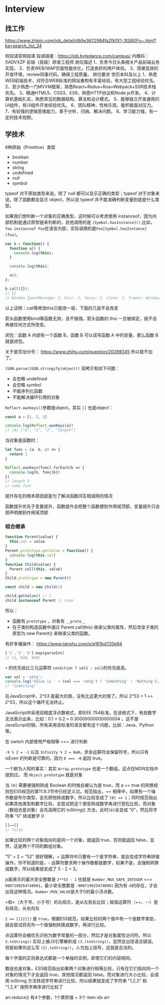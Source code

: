 # Interview

## 找工作

https://www.zhipin.com/job_detail/db5e3672984fa2fb1X1-3tS6GFo~.html?ka=search_list_24

校招请官网投递 投递链接：https://job.bytedance.com/campus/
内推码： XADVXZP
前端（高级）研发工程师
岗位描述
1、负责今日头条相关产品前端业务实现。
2、负责WEB/WAP页面性能优化，打造良好的用户体验。
3、搭建高效的开发环境，review同事代码，确保工程质量。
岗位要求 学历本科及以上
1、熟悉WEB前端技术，对符合WEB标准的网站重构有丰富经验，有大型工程经验优先。
2、至少熟悉一门MVVM框架，熟悉React+Redux+Koa+Webpack+SSR技术栈优先。
3、精通HTML5、CSS3、ES6，熟悉HTTP协议和Node.js开发。
4、计算机基础扎实，熟悉常见的数据结构、算法和设计模式。
5、能够独立开发通用的UI组件，有UI组件开发经验优先。
6、团队精神，性格乐观，能积极面对压力。
7、有较强的逻辑思维能力，善于分析、归纳、解决问题。
8、学习能力强，有一定的技术视野。



## 学技术

6种原始（Primitive）类型
- boolean
- number
- string
- undefined
- null
- symbol

typeof 对于原始类型来说，除了 null 都可以显示正确的类型；typeof 对于对象来说，除了函数都会显示 object，所以说 typeof 并不能准确判断变量到底是什么类型。

如果我们想判断一个对象的正确类型，这时候可以考虑使用 instanceof，因为内部机制是通过原型链来判断的，且他调用的是 `[Symbol.hasInstance]()`.比如，`foo instanceof Foo`在语言内部，实际调用的是`Foo[Symbol.hasInstance](foo)`。


```js
var b = function() {
  function a() {
    console.log(this);
  }

  console.log(this);

  a();
};

b.call({});
// {}
// Window {postMessage: ƒ, blur: ƒ, focus: ƒ, close: ƒ, frames: Window, …}
```

以上证明：call等修改this只能改一层，下面的几层不会改变

箭头函数使用bind等函数无效，且不报错。箭头函数的 this 一旦被绑定，就不会再被任何方式所改变。

闭包：函数 A 内部有一个函数 B，函数 B 可以读写函数 A 中的变量，那么函数 B 就是闭包。

关于是否加分号： https://www.zhihu.com/question/20298345 所以就不加了。


`JSON.parse(JSON.stringify(object))` 深拷贝有如下问题：
- 会忽略 undefined
- 会忽略 symbol
- 不能序列化函数
- 不能解决循环引用的对象

`Reflect.ownKeys()`参数是object，其实 `[]` 也是object：

```js
const a = [1, 2, 3]

console.log(Reflect.ownKeys(a))
// (4) ["0", "1", "2", "length"]
```

当对象是函数时：

```js
let func = (a, b, c) => {
  return 1
}

Reflect.ownKeys(func).forEach(k => {
  console.log(k, func[k])
})
// length 3
// name func
```

提升存在的根本原因就是为了解决函数间互相调用的情况

函数提升优先于变量提升，函数提升会把整个函数挪到作用域顶部，变量提升只会把声明挪到作用域顶部

### 组合继承

```js
function Parent(value) {
  this.val = value
}
Parent.prototype.getValue = function() {
  console.log(this.val)
}
function Child(value) {
  Parent.call(this, value)
}
Child.prototype = new Parent()

const child = new Child(1)

child.getValue() // 1
child instanceof Parent // true
```

所以：
- 函数有 `prototype` ，对象有 `__proto__`
- 在子类的构造函数中通过 Parent.call(this) 继承父类的属性，然后改变子类的原型为 new Parent() 来继承父类的函数。



有好多骚操作： https://www.jianshu.com/p/e161bd720e64

```js
['1','2','3'].map(parseInt)
// [1, NaN, NaN]
```

`+` 的优先级比三元运算符 `condition ? val1 : val2`的优先级高。

```js
var val = 'smtg';
console.log('Value is ' + (val === 'smtg') ? 'Something' : 'Nothing');
// "Something"
```

在JavaScript中，2^53 是最大的值，没有比这更大的值了。所以 2^53 + 1 == 2^53，所以这个循环无法终止。

JavaScript中采用双精度浮点数格式，即IEEE 754标准。在该格式下，有些数字无法表示出来，比如：0.1 + 0.2 = 0.30000000000000004 ，这不是JavaScript的锅，所有采用该标准的语言都有这个问题，比如：Java、Python等。

在 switch 内部使用严格相等 === 进行判断

`-9 % 2 = -1` 以及 `Infinity % 2 = NaN`，求余运算符会保留符号，所以只有 isEven 的判断是可靠的，因为 `0 === -0` 返回 true。

一个鲜为人知的事实：其实 `Array.prototype` 也是一个数组。这点在MDN文档中提到过。 而 `Object.prototype` 就是对象

当 `[0]` 需要被强制转成 Boolean 的时候会被认为是 true，而 a == true 的转换规则在ES5规范的第11.9.3节中已经定义过。规范指出，== 相等中，如果有一个操作数是布尔类型，会先把他转成数字，所以比较变成了 `[0] == 1`；同时规范指出如果其他类型和数字比较，会尝试把这个类型转成数字再进行宽松比较，而对象（数组也是对象）会先调用它的 toString() 方法，此时` [0] `会变成 "0"，然后将字符串 "0" 转成数字 0

```js
[]==[]
// false
```

如果比较的两个对象指向的是同一个对象，就返回 true，否则就返回 false，显然，这是两个不同的数组对象。

"5" + 2 = "52" 很好理解，+ 运算符中只要有一个是字符串，就会变成字符串拼接操作。你不知道的是，- 运算符要求两个操作数都是数字，如果不是，会强制转换成数字，所以结果就变成了 5 - 2 = 3。

js能表示的最大安全整数是 `2**53 - 1` 也就是 `Number.MAX_SAFE_INTEGER` === `9007199254740991`，最小安全整数是 `-9007199254740991` 因为有`-0`的存在，才会出现这种情况。`Number.MIN_VALUE`是大于0的最小浮点数。

<和>（大于号、小于号）的左结合，是从左到右比较；赋值运算符（++、--）是右结合，从右向左

`2 == [[[2]]]` 是 `true`，根据ES5规范，如果比较的两个值中有一个是数字类型，就会尝试将另外一个值强制转换成数字，再进行比较。

点运算符会被优先识别为数字常量的一部分，然后才是对象属性访问符。所以  `3.toString()` 实际上被JS引擎解析成 `(3.)toString()`，显然会出现语法错误。但是如果你这么写 `(3).toString()`，人为加上括号，这就是合法的。

每个字面的正则表达式都是一个单独的实例，即使它们的内容相同。

数组也是对象，ES5规范指出如果两个对象进行相等比较，只有在它们指向同一个对象的情况下才会返回 true，其他情况都返回 false。而对象进行大小比较，会调用 toString 方法转成字符串进行比较，所以结果就变成了字符串 "1,2,3" 和 "1,2,4" 按照字典序进行比较了

arr.reduce() 有4个参数，1个累积值 + 3个 item idx arr
